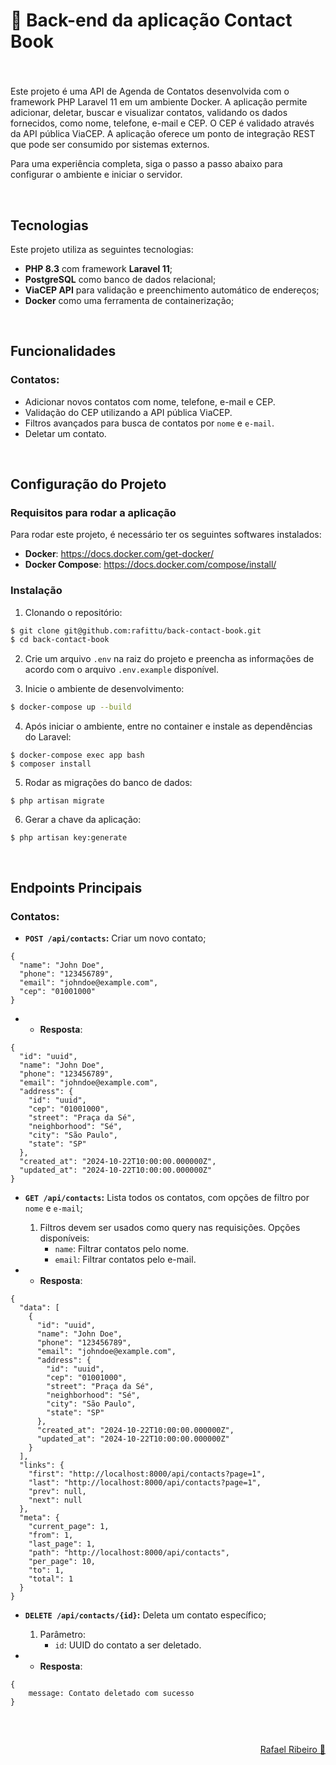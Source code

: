 # 📒 Back-end da aplicação Contact Book

###

<br>

Este projeto é uma API de Agenda de Contatos desenvolvida com o framework PHP Laravel 11 em um ambiente Docker. A aplicação permite adicionar, deletar, buscar e visualizar contatos, validando os dados fornecidos, como nome, telefone, e-mail e CEP. O CEP é validado através da API pública ViaCEP. A aplicação oferece um ponto de integração REST que pode ser consumido por sistemas externos.

Para uma experiência completa, siga o passo a passo abaixo para configurar o ambiente e iniciar o servidor.

<br>

## Tecnologias

Este projeto utiliza as seguintes tecnologias:

- **PHP 8.3** com framework **Laravel 11**;
- **PostgreSQL** como banco de dados relacional;
- **ViaCEP API** para validação e preenchimento automático de endereços;
- **Docker** como uma ferramenta de containerização;

<br>

## Funcionalidades
### Contatos:
- Adicionar novos contatos com nome, telefone, e-mail e CEP.
- Validação do CEP utilizando a API pública ViaCEP.
- Filtros avançados para busca de contatos por `nome` e `e-mail`.
- Deletar um contato.

<br>

## Configuração do Projeto

### Requisitos para rodar a aplicação

Para rodar este projeto, é necessário ter os seguintes softwares instalados:

- **Docker**: https://docs.docker.com/get-docker/
- **Docker Compose**: https://docs.docker.com/compose/install/

### Instalação

1. Clonando o repositório:

```bash
$ git clone git@github.com:rafittu/back-contact-book.git
$ cd back-contact-book
```

2. Crie um arquivo `.env` na raiz do projeto e preencha as informações de acordo com o arquivo `.env.example` disponível.

3. Inicie o ambiente de desenvolvimento:

```bash
$ docker-compose up --build
```

4. Após iniciar o ambiente, entre no container e instale as dependências do Laravel:

```
$ docker-compose exec app bash
$ composer install
```

5. Rodar as migrações do banco de dados:

```
$ php artisan migrate
```

6. Gerar a chave da aplicação:

```
$ php artisan key:generate
```

<br>

## Endpoints Principais
### Contatos:

- **`POST /api/contacts`:** Criar um novo contato;
```
{
  "name": "John Doe",
  "phone": "123456789",
  "email": "johndoe@example.com",
  "cep": "01001000"
}
```

- * **Resposta**:
 
```
{
  "id": "uuid",
  "name": "John Doe",
  "phone": "123456789",
  "email": "johndoe@example.com",
  "address": {
    "id": "uuid",
    "cep": "01001000",
    "street": "Praça da Sé",
    "neighborhood": "Sé",
    "city": "São Paulo",
    "state": "SP"
  },
  "created_at": "2024-10-22T10:00:00.000000Z",
  "updated_at": "2024-10-22T10:00:00.000000Z"
}
```

- **`GET /api/contacts`:** Lista todos os contatos, com opções de filtro por `nome` e `e-mail`;
  1. Filtros devem ser usados como query nas requisições. Opções disponíveis:
     - `name`: Filtrar contatos pelo nome.
     - `email`: Filtrar contatos pelo e-mail.

- * **Resposta**:

```
{
  "data": [
    {
      "id": "uuid",
      "name": "John Doe",
      "phone": "123456789",
      "email": "johndoe@example.com",
      "address": {
        "id": "uuid",
        "cep": "01001000",
        "street": "Praça da Sé",
        "neighborhood": "Sé",
        "city": "São Paulo",
        "state": "SP"
      },
      "created_at": "2024-10-22T10:00:00.000000Z",
      "updated_at": "2024-10-22T10:00:00.000000Z"
    }
  ],
  "links": {
    "first": "http://localhost:8000/api/contacts?page=1",
    "last": "http://localhost:8000/api/contacts?page=1",
    "prev": null,
    "next": null
  },
  "meta": {
    "current_page": 1,
    "from": 1,
    "last_page": 1,
    "path": "http://localhost:8000/api/contacts",
    "per_page": 10,
    "to": 1,
    "total": 1
  }
}
```

- **`DELETE /api/contacts/{id}`:** Deleta um contato específico;
  1. Parâmetro:    
     - `id`: UUID do contato a ser deletado.
    
- * **Resposta**:

```
{
    message: Contato deletado com sucesso
}
```

<br>

##

<p align="right">
  <a href="https://www.linkedin.com/in/rafittu/">Rafael Ribeiro 🚀</a>
</p>
